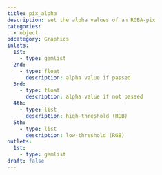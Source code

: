 ```yaml
---
title: pix_alpha
description: set the alpha values of an RGBA-pix
categories:
  - object
pdcategory: Graphics
inlets:
  1st:
    - type: gemlist
  2nd:
    - type: float
      description: alpha value if passed
  3rd:
    - type: float
      description: alpha value if not passed
  4th:
    - type: list
      description: high-threshold (RGB)
  5th:
    - type: list
      description: low-threshold (RGB)
outlets:
  1st:
    - type: gemlist
draft: false
---
```

